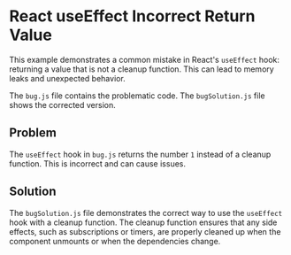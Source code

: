 # React useEffect Incorrect Return Value
This example demonstrates a common mistake in React's `useEffect` hook: returning a value that is not a cleanup function.  This can lead to memory leaks and unexpected behavior.

The `bug.js` file contains the problematic code.  The `bugSolution.js` file shows the corrected version.

## Problem
The `useEffect` hook in `bug.js` returns the number `1` instead of a cleanup function.  This is incorrect and can cause issues.

## Solution
The `bugSolution.js` file demonstrates the correct way to use the `useEffect` hook with a cleanup function.  The cleanup function ensures that any side effects, such as subscriptions or timers, are properly cleaned up when the component unmounts or when the dependencies change.